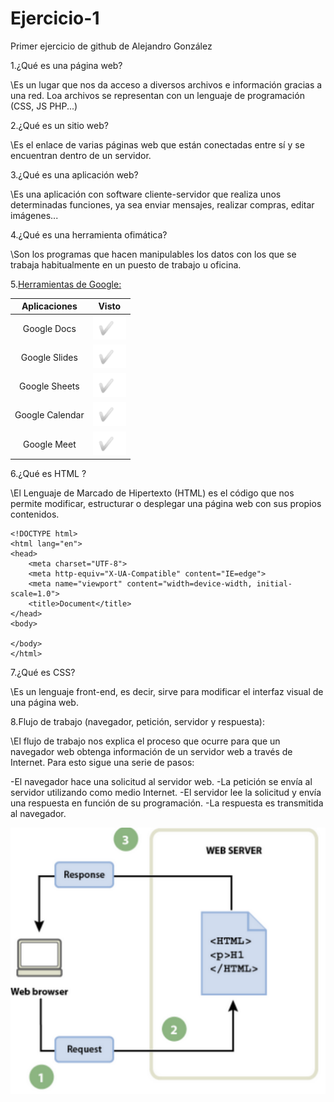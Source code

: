 # Ejercicio-1
Primer ejercicio de github de Alejandro González

 
1.¿Qué es una página web?

\\Es un lugar que nos da acceso a diversos archivos e información gracias a una red. Loa archivos se representan con un lenguaje de programación (CSS,
JS PHP...)

2.¿Qué es un sitio web?

\\Es el enlace de varias páginas web que están conectadas entre sí y se 
encuentran dentro de un servidor.

3.¿Qué es una aplicación web?

\\Es una aplicación con software cliente-servidor que realiza unos determinadas funciones, ya sea enviar mensajes, realizar compras, editar imágenes...

4.¿Qué es una herramienta ofimática?

\\Son los programas que hacen manipulables los datos con los que se trabaja habitualmente en un puesto de trabajo u oficina.

5.[Herramientas de Google:](https://www.google.com/intl/es-419/chrome/browser-tools/ "Enlace a la explicación")

|Aplicaciones|Visto|
|:-----------------------:|------|
|Google Docs|![Imagen que indica visto](https://github.com/alejandr2004/Ejercicio-1/blob/main/b.PNG "TICK")|
|Google Slides|![Imagen que indica visto](https://github.com/alejandr2004/Ejercicio-1/blob/main/b.PNG "TICK")|
|Google Sheets|![Imagen que indica visto](https://github.com/alejandr2004/Ejercicio-1/blob/main/b.PNG "TICK")|
|Google Calendar|![Imagen de calendario](https://github.com/alejandr2004/Ejercicio-1/blob/main/b.PNG "TICK")|
|Google Meet|![Imagen de meet](https://github.com/alejandr2004/Ejercicio-1/blob/main/b.PNG "TICK")|





6.¿Qué es HTML ?

\\El Lenguaje de Marcado de Hipertexto (HTML) es el código que nos permite modificar, estructurar o desplegar una página web con sus propios contenidos.
```
<!DOCTYPE html>
<html lang="en">
<head>
    <meta charset="UTF-8">
    <meta http-equiv="X-UA-Compatible" content="IE=edge">
    <meta name="viewport" content="width=device-width, initial-scale=1.0">
    <title>Document</title>
</head>    
<body>

</body>
</html>
```
7.¿Qué es CSS?

\\Es un lenguaje front-end, es decir, sirve para modificar el interfaz visual de una página web.


8.Flujo de trabajo (navegador, petición, servidor y respuesta):

\\El flujo de trabajo nos explica el proceso que ocurre para que un navegador web obtenga información de un servidor web a través de Internet. Para esto sigue una serie de pasos:

-El navegador hace una solicitud al servidor web.
-La petición se envía al servidor utilizando como medio Internet.
-El servidor lee la solicitud y envía una respuesta en función de su programación.
-La respuesta es transmitida al navegador.




![Flujo de trabajo](https://github.com/alejandr2004/Ejercicio-1/blob/main/flujo.PNG "Flujo de trabajo") 